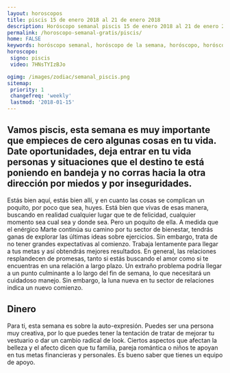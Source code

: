 ```yaml
---
layout: horoscopos
title: piscis 15 de enero 2018 al 21 de enero 2018 
description: Horóscopo semanal piscis 15 de enero 2018 al 21 de enero 2018. Vamos piscis, esta semana es muy importante que empieces de cero algunas cosas en tu vida. Date oportunidades, deja entrar en tu vida personas y situaciones que el destino te está poniendo en bandeja y no corras hacia la otra dirección por miedos y por inseguridades. 
permalink: /horoscopo-semanal-gratis/piscis/
home: FALSE
keywords: horóscopo semanal, horóscopo de la semana, horóscopo, horóscopo gratis,horóscopos, horóscopo esperanza gracia, horoscopos piscis la semana, horóscopos gratis, Tarot, Astrologia, Zodíaco, piscis, horoscopo gratis, semanal
horoscopo:
 signo: piscis
 video: 7HNsTYIzBJo

ogimg: /images/zodiac/semanal_piscis.png
sitemap:
 priority: 1
 changefreq: 'weekly'
 lastmod: '2018-01-15'
---
```




## Vamos piscis, esta semana es muy importante que empieces de cero algunas cosas en tu vida. Date oportunidades, deja entrar en tu vida personas y situaciones que el destino te está poniendo en bandeja y no corras hacia la otra dirección por miedos y por inseguridades. 

Estás bien aquí, estás bien allí, y en cuanto las cosas se complican un poquito, por poco que sea, huyes. Está bien que vivas de esas manera, buscando en realidad cualquier lugar que te de felicidad, cualquier momento sea cual sea y donde sea. Pero 
 un poquito de ella.
A medida que el enérgico Marte continúa su camino por tu sector de bienestar, tendrás ganas de explorar las últimas ideas sobre ejercicios. Sin embargo, trata de no tener grandes expectativas al comienzo. Trabaja lentamente para llegar a tus metas y así obtendrás mejores resultados. En general, las relaciones resplandecen de promesas, tanto si estás buscando el amor como si te encuentras en una relación a largo plazo. Un extraño problema podría llegar a un punto culminante a lo largo del fin de semana, lo que necesitará un cuidadoso manejo. Sin embargo, la luna nueva en tu sector de relaciones indica un nuevo comienzo.

## Dinero

Para ti, esta semana es sobre la auto-expresión. Puedes ser una persona muy creativa, por lo que puedes tener la tentación de tratar de mejorar tu vestuario o dar un cambio radical de look. Ciertos aspectos que afectan la belleza y el afecto dicen que tu familia, pareja romántica o niños te apoyan en tus metas financieras y personales. Es bueno saber que tienes un equipo de apoyo.